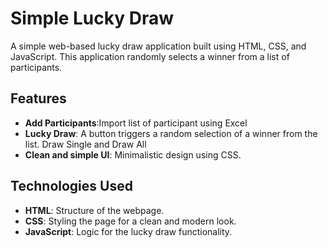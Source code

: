 # Simple Lucky Draw

A simple web-based lucky draw application built using HTML, CSS, and JavaScript. This application randomly selects a winner from a list of participants.

## Features

- **Add Participants**:Import list of participant using Excel
- **Lucky Draw**: A button triggers a random selection of a winner from the list. Draw Single and Draw All
- **Clean and simple UI**: Minimalistic design using CSS.

## Technologies Used

- **HTML**: Structure of the webpage.
- **CSS**: Styling the page for a clean and modern look.
- **JavaScript**: Logic for the lucky draw functionality.
